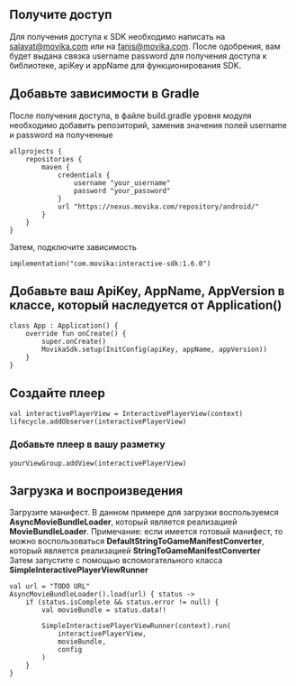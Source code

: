 ## Получите доступ
Для получения доступа к SDK необходимо написать на [salavat@movika.com](salavat@movika.com) или на
[fanis@movika.com](fanis@movika.com). После одобрения, вам будет выдана связка username password для получения
доступа к библиотеке, apiKey и appName для функционирования SDK.

## Добавьте зависимости в Gradle

После получения доступа, в файле build.gradle уровня модуля необходимо добавить репозиторий, заменив значения полей username и password
на полученные

```
allprojects {
    repositories {
        maven {
            credentials {
                username "your_username"
                password "your_password"
            }
            url "https://nexus.movika.com/repository/android/"
        }
    }
}
```

Затем, подключите зависимость 

```
implementation("com.movika:interactive-sdk:1.6.0")
```
## Добавьте ваш ApiKey, AppName, AppVersion в классе, который наследуется от Application()

```
class App : Application() {
    override fun onCreate() {
        super.onCreate()
        MovikaSdk.setup(InitConfig(apiKey, appName, appVersion))
    }
}
```

## Создайте плеер
```
val interactivePlayerView = InteractivePlayerView(context)
lifecycle.addObserver(interactivePlayerView)
```
### Добавьте плеер в вашу разметку
```
yourViewGroup.addView(interactivePlayerView)
```

## Загрузка и воспроизведения

Загрузите манифест. В данном примере для загрузки воспользуемся **AsyncMovieBundleLoader**, который является
реализацией **MovieBundleLoader**. Примечание: если имеется готовый манифест, то можно воспользоваться
**DefaultStringToGameManifestConverter**, который является реализацией **StringToGameManifestConverter**   
Затем запустите с помощью вспомогательного класса **SimpleInteractivePlayerViewRunner**
```
val url = "TODO URL"
AsyncMovieBundleLoader().load(url) { status ->
    if (status.isComplete && status.error != null) {
        val movieBundle = status.data!!
        
        SimpleInteractivePlayerViewRunner(context).run(
            interactivePlayerView,
            movieBundle,
            config
        )
    }
}

```